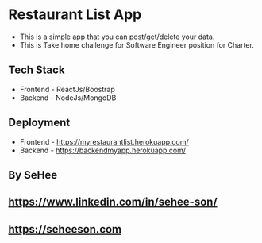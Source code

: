 # Restaurant List App

- This is a simple app that you can post/get/delete your data. 
- This is Take home challenge for Software Engineer position for Charter.


## Tech Stack

- Frontend - ReactJs/Boostrap
- Backend - NodeJs/MongoDB

## Deployment 

- Frontend - https://myrestaurantlist.herokuapp.com/
- Backend - https://backendmyapp.herokuapp.com/

## By SeHee 
## https://www.linkedin.com/in/sehee-son/
## https://seheeson.com


